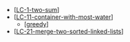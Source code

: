 - [[LC-1-two-sum]]
- [[LC-11-container-with-most-water]]
  - [[greedy]]
- [[LC-21-merge-two-sorted-linked-lists]]

[//begin]: # "Autogenerated link references for markdown compatibility"
[LC-1-two-sum]: <../data structures/arrays_strings_hashes/LC-1-two-sum> "1. Two Sum"
[LC-11-container-with-most-water]: <../data structures/arrays_strings_hashes/LC-11-container-with-most-water> "11. Container With Most Water"
[greedy]: greedy "greedy"
[LC-21-merge-two-sorted-linked-lists]: <../data structures/linked_lists/LC-21-merge-two-sorted-linked-lists> "21. Merge Two Sorted Linked Lists"
[//end]: # "Autogenerated link references"